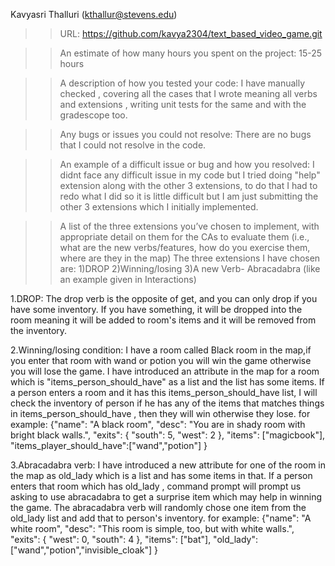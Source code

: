 Kavyasri Thalluri (kthallur@stevens.edu)

>>URL: https://github.com/kavya2304/text_based_video_game.git

>>An estimate of how many hours you spent on the project: 
15-25 hours

>>A description of how you tested your code: 
I have manually checked , covering all the cases that I wrote meaning all verbs and extensions , writing unit tests for the same and with the gradescope too.

>>Any bugs or issues you could not resolve:
There are no bugs that I could not resolve in the code.

>>An example of a difficult issue or bug and how you resolved:
I didnt face any difficult issue in my code but I tried doing "help" extension along with the other 3 extensions, to do that I had to redo what I did so it is little difficult but I am just submitting the other 3 extensions which I initially implemented.

>>A list of the three extensions you’ve chosen to implement, with appropriate detail on them for the CAs to evaluate them (i.e., what are the new verbs/features, how do you exercise them, where are they in the map)
The three extensions I have chosen are:
1)DROP
2)Winning/losing
3)A new Verb- Abracadabra (like an example given in Interactions)

1.DROP: 
The drop verb is the opposite of get, and you can only drop if you have some inventory. If you have something, it will be dropped into the room meaning it will be added to room's items and it will be removed from the inventory.

2.Winning/losing condition: 
I have a room called Black room in the map,if you enter that room with wand or potion you will win the game otherwise you will lose the game.
I have introduced an attribute in the map for a room which is "items_person_should_have" as a list and the list has some items.
If a person enters a room and it has this items_person_should_have list, I will check the inventory of person if he has any of the items that matches things in items_person_should_have , then they will win otherwise they lose.
for example:
{"name": "A black room",
  "desc": "You are in shady room with bright black walls.",
  "exits": { "south": 5, "west": 2 },
  "items": ["magicbook"],
  "items_player_should_have":["wand","potion"]
 }
  
 

3.Abracadabra verb: 
I have introduced a new attribute for one of the room in the map as old_lady which is a list and has some items in that.
If a person enters that room which has old_lady , command prompt will prompt us asking to use abracadabra to get a surprise item which may help in winning the game. The abracadabra verb will randomly chose one item from the old_lady list and add that to person's inventory.
for example:
{"name": "A white room", 
  "desc": "This room is simple, too, but with white walls.",
  "exits": { "west": 0, "south": 4 },
  "items": ["bat"],
  "old_lady":["wand","potion","invisible_cloak"]
 }







